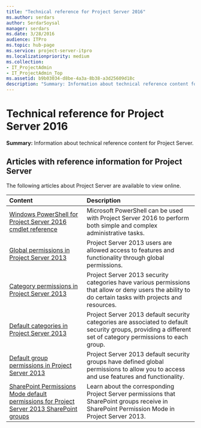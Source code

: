 ```yaml
---
title: "Technical reference for Project Server 2016"
ms.author: serdars
author: SerdarSoysal
manager: serdars
ms.date: 3/28/2016
audience: ITPro
ms.topic: hub-page
ms.service: project-server-itpro
ms.localizationpriority: medium
ms.collection:
- IT_ProjectAdmin
- IT_ProjectAdmin_Top
ms.assetid: b9b03034-d8be-4a3a-8b38-a3d25609d18c
description: "Summary: Information about technical reference content for Project Server."
---
```


# Technical reference for Project Server 2016
 
 **Summary:** Information about technical reference content for Project Server.
  
  
## Articles with reference information for Project Server 

The following articles about Project Server are available to view online.
  

| **Content**                                                                                                                                                                            | **Description**                                                                                                                                                    |
|:---------------------------------------------------------------------------------------------------------------------------------------------------------------------------------------|:-------------------------------------------------------------------------------------------------------------------------------------------------------------------|
| [Windows PowerShell for Project Server 2016 cmdlet reference](windows-powershell-for-project-server-2016-cmdlet-reference.md) <br/>                                                    | Microsoft PowerShell can be used with Project Server 2016 to perform both simple and complex administrative tasks.  <br/>                                          |
| [Global permissions in Project Server 2013](global-permissions-in-project-server-2013.md) <br/>                                                                                        | Project Server 2013 users are allowed access to features and functionality through global permissions. <br/>                                                       |
| [Category permissions in Project Server 2013](category-permissions-in-project-server-2013.md) <br/>                                                                                    | Project Server 2013 security categories have various permissions that allow or deny users the ability to do certain tasks with projects and resources. <br/>       |
| [Default categories in Project Server 2013](default-categories-in-project-server-2013.md) <br/>                                                                                        | Project Server 2013 default security categories are associated to default security groups, providing a different set of category permissions to each group.  <br/> |
| [Default group permissions in Project Server 2013](default-group-permissions-in-project-server-2013.md) <br/>                                                                          | Project Server 2013 default security groups have defined global permissions to allow you to access and use features and functionality.  <br/>                      |
| [SharePoint Permissions Mode default permissions for Project Server 2013 SharePoint groups](sharepoint-permissions-mode-default-permissions-for-project-server-2013-sharepoi.md) <br/> | Learn about the corresponding Project Server permissions that SharePoint groups receive in SharePoint Permission Mode in Project Server 2013.  <br/>               |

